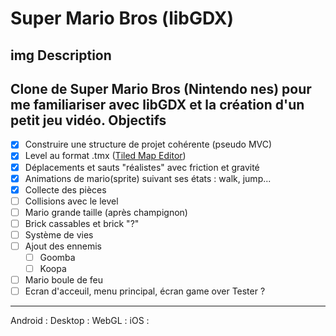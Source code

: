 Super Mario Bros (libGDX)
=====
img
Description
----
Clone de Super Mario Bros (Nintendo nes) pour me familiariser avec libGDX et la création d'un petit jeu vidéo.
Objectifs
----
- [x] Construire une structure de projet cohérente (pseudo MVC)
- [x] Level au format .tmx ([Tiled Map Editor](http://www.mapeditor.org/))
- [x] Déplacements et sauts "réalistes" avec friction et gravité
- [x] Animations de mario(sprite) suivant ses états : walk, jump...
- [x] Collecte des pièces
- [ ] Collisions avec le level
- [ ] Mario grande taille (après champignon)
- [ ] Brick cassables et brick "?"
- [ ] Système de vies
- [ ] Ajout des ennemis
  - [ ] Goomba
  - [ ] Koopa
- [ ] Mario boule de feu
- [ ] Ecran d'acceuil, menu principal, écran game over
Tester ?
----
Android :
Desktop :
WebGL :
iOS :
